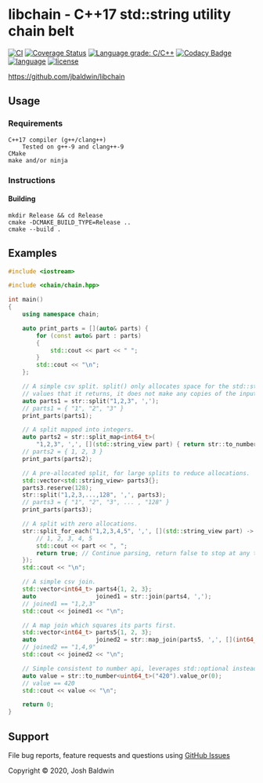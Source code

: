 # libchain - C++17 std::string utility chain belt

[![CI](https://github.com/jbaldwin/libchain/workflows/build/badge.svg)](https://github.com/jbaldwin/libchain/workflows/build/badge.svg)
[![Coverage Status](https://coveralls.io/repos/github/jbaldwin/libchain/badge.svg?branch=master)](https://coveralls.io/github/jbaldwin/libchain?branch=master)
[![Language grade: C/C++](https://img.shields.io/lgtm/grade/cpp/g/jbaldwin/libchain.svg?logo=lgtm&logoWidth=18)](https://lgtm.com/projects/g/jbaldwin/libchain/context:cpp)
[![Codacy Badge](https://app.codacy.com/project/badge/Grade/89a3474520bc4ee682f348c8b4b09cf8)](https://www.codacy.com/gh/jbaldwin/libchain/dashboard?utm_source=github.com&amp;utm_medium=referral&amp;utm_content=jbaldwin/libchain&amp;utm_campaign=Badge_Grade)
[![language][badge.language]][language]
[![license][badge.license]][license]

https://github.com/jbaldwin/libchain

## Usage

### Requirements
    C++17 compiler (g++/clang++)
        Tested on g++-9 and clang++-9
    CMake
    make and/or ninja

### Instructions

#### Building
    mkdir Release && cd Release
    cmake -DCMAKE_BUILD_TYPE=Release ..
    cmake --build .

## Examples

```C++
#include <iostream>

#include <chain/chain.hpp>

int main()
{
    using namespace chain;

    auto print_parts = [](auto& parts) {
        for (const auto& part : parts)
        {
            std::cout << part << " ";
        }
        std::cout << "\n";
    };

    // A simple csv split. split() only allocates space for the std::string_view
    // values that it returns, it does not make any copies of the input data.
    auto parts1 = str::split("1,2,3", ',');
    // parts1 = { "1", "2", "3" }
    print_parts(parts1);

    // A split mapped into integers.
    auto parts2 = str::split_map<int64_t>(
        "1,2,3", ',', [](std::string_view part) { return str::to_number<int64_t>(part).value_or(0); });
    // parts2 = { 1, 2, 3 }
    print_parts(parts2);

    // A pre-allocated split, for large splits to reduce allocations.
    std::vector<std::string_view> parts3{};
    parts3.reserve(128);
    str::split("1,2,3,...,128", ',', parts3);
    // parts3 = { "1", "2", "3", ... , "128" }
    print_parts(parts3);

    // A split with zero allocations.
    str::split_for_each("1,2,3,4,5", ',', [](std::string_view part) -> bool {
        // 1, 2, 3, 4, 5
        std::cout << part << ", ";
        return true; // Continue parsing, return false to stop at any time.
    });
    std::cout << "\n";

    // A simple csv join.
    std::vector<int64_t> parts4{1, 2, 3};
    auto                 joined1 = str::join(parts4, ',');
    // joined1 == "1,2,3"
    std::cout << joined1 << "\n";

    // A map join which squares its parts first.
    std::vector<int64_t> parts5{1, 2, 3};
    auto                 joined2 = str::map_join(parts5, ',', [](int64_t x) { return x * x; });
    // joined2 == "1,4,9"
    std::cout << joined2 << "\n";

    // Simple consistent to number api, leverages std::optional instead of exceptions.
    auto value = str::to_number<uint64_t>("420").value_or(0);
    // value == 420
    std::cout << value << "\n";

    return 0;
}
````

## Support

File bug reports, feature requests and questions using [GitHub Issues](https://github.com/jbaldwin/libchain/issues)

Copyright © 2020, Josh Baldwin

[badge.language]: https://img.shields.io/badge/language-C%2B%2B17-yellow.svg
[badge.license]: https://img.shields.io/badge/license-MIT-blue

[language]: https://en.wikipedia.org/wiki/C%2B%2B17
[license]: https://en.wikipedia.org/wiki/MIT_License
